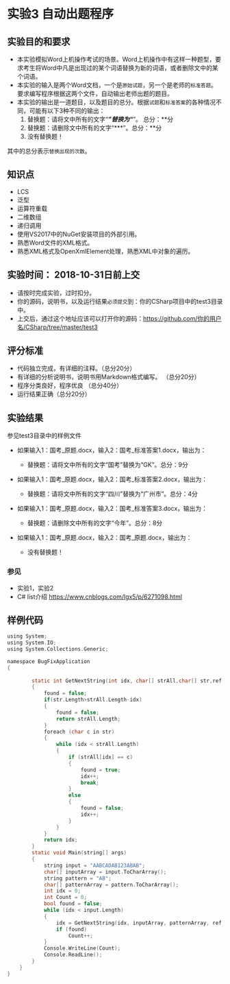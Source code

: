 # 实验3 自动出题程序

## 实验目的和要求

- 本实验模拟Word上机操作考试的场景。Word上机操作中有这样一种题型，要求考生将Word中凡是出现过的某个词语替换为新的词语，或者删除文中的某个词语。
- 本实验的输入是两个Word文档，一个是`原始试题`，另一个是老师的`标准答题`。要求编写程序根据这两个文件，自动输出老师出题的题目。
- 本实验的输出是一道题目，以及题目的总分。根据`试题`和`标准答案`的各种情况不同，可能有以下3种不同的输出：
    1. 替换题：请将文中所有的文字“***”替换为“***”。 总分：**分
    2. 替换题：请删除文中所有的文字“***”。总分：**分
    3. 没有替换题！
    
其中的总分表示`替换出现的次数`。

## 知识点
- LCS
- 泛型
- 运算符重载
- 二维数组
- 递归调用
- 使用VS2017中的NuGet安装项目的外部引用。
- 熟悉Word文件的XML格式。
- 熟悉XML格式及OpenXmlElement处理，熟悉XML中对象的遍历。

## 实验时间： 2018-10-31日前上交
- 请按时完成实验，过时扣分。
- 你的源码，说明书，以及运行结果`必须提交`到：你的CSharp项目中的test3目录中。
- 上交后，通过这个地址应该可以打开你的源码：https://github.com/你的用户名/CSharp/tree/master/test3

## 评分标准
- 代码独立完成，有详细的注释。（总分20分）
- 有详细的分析说明书，说明书用Markdown格式编写。 （总分20分）
- 程序分类良好，程序优良 （总分40分）
- 运行结果正确（总分20分）

## 实验结果
    
参见test3目录中的样例文件
    
- 如果输入1：国考_原题.docx，输入2：国考_标准答案1.docx，输出为：
    - 替换题：请将文中所有的文字“国考”替换为“GK”。总分：9分

- 如果输入1：国考_原题.docx，输入2：国考_标准答案2.docx，输出为：
    - 替换题：请将文中所有的文字“四川”替换为“广州市”。总分：4分

- 如果输入1：国考_原题.docx，输入2：国考_标准答案3.docx，输出为：
    - 替换题：请删除文中所有的文字“今年”。总分：8分

- 如果输入1：国考_原题.docx，输入2：国考_原题.docx，输出为：
    - 没有替换题！
    
### 参见
- 实验1，实验2
- C# list介绍  https://www.cnblogs.com/lgx5/p/6271098.html

## 样例代码
```c
using System;
using System.IO;
using System.Collections.Generic;

namespace BugFixApplication
{
 
        static int GetNextString(int idx, char[] strAll,char[] str,ref bool found)
        {
            found = false;
            if(str.Length>strAll.Length-idx)
            {
                found = false;
                return strAll.Length;
            }
            foreach (char c in str)
            {
                while (idx < strAll.Length)
                {
                    if (strAll[idx] == c)
                    {
                        found = true;
                        idx++;
                        break;
                    }
                    else
                    {
                        found = false;
                        idx++;
                    }
                }
            }
            return idx;
        }
        static void Main(string[] args)
        {
            string input = "AABCADAB123ABAB";
            char[] inputArray = input.ToCharArray();
            string pattern = "AB";
            char[] patternArray = pattern.ToCharArray();
            int idx = 0;
            int Count = 0;
            bool found = false;
            while (idx < input.Length)
            {
                idx = GetNextString(idx, inputArray, patternArray, ref found);
                if (found)
                    Count++;
            }
            Console.WriteLine(Count);
            Console.ReadLine();
        }
    }
}

```